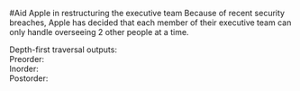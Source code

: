 #Aid Apple in restructuring the executive team
Because of recent security breaches, Apple has decided that each member of their executive team can only handle overseeing 2 other people at a time.

Depth-first traversal outputs:
<br/>
Preorder:
<br/>
Inorder:
<br/>
Postorder:
